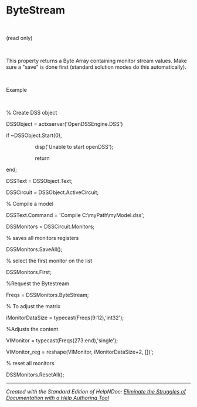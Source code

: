 # ByteStream

&nbsp;

(read only)

&nbsp;

This property returns a Byte Array containing monitor stream values. Make sure a "save" is done first (standard solution modes do this automatically).

&nbsp;

Example

&nbsp;

% Create DSS object

DSSObject = actxserver('OpenDSSEngine.DSS')

if ~DSSObject.Start(0),

&nbsp; &nbsp; &nbsp; &nbsp; &nbsp; &nbsp; &nbsp; &nbsp; &nbsp; &nbsp; disp('Unable to start openDSS');

&nbsp; &nbsp; &nbsp; &nbsp; &nbsp; &nbsp; &nbsp; &nbsp; &nbsp; &nbsp; return

end;

DSSText = DSSObject.Text;

DSSCircuit = DSSObject.ActiveCircuit;

% Compile a model &nbsp; &nbsp; &nbsp; &nbsp;

DSSText.Command = 'Compile C:\\myPath\\myModel.dss';

DSSMonitors = DSSCircuit.Monitors;

% saves all monitors registers

DSSMonitors.SaveAll();

% select the first monitor on the list

DSSMonitors.First;&nbsp;

%Request the Bytestream

Freqs = DSSMonitors.ByteStream;&nbsp;

% To adjust the matrix

iMonitorDataSize = typecast(Freqs(9:12),'int32');&nbsp;

%Adjusts the content

VIMonitor = typecast(Freqs(273:end),'single');&nbsp;

VIMonitor\_reg = reshape(VIMonitor, iMonitorDataSize+2, \[\])';

% reset all monitors

DSSMonitors.ResetAll();&nbsp;


***
_Created with the Standard Edition of HelpNDoc: [Eliminate the Struggles of Documentation with a Help Authoring Tool](<https://www.helpndoc.com/news-and-articles/2022-09-27-why-use-a-help-authoring-tool-instead-of-microsoft-word-to-produce-high-quality-documentation/>)_
